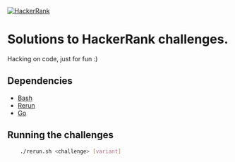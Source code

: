 [![HackerRank](http://assets.c7.se/skitch/HackerRank-20140104-140846.png)](https://hackerrank.com/)

# Solutions to HackerRank challenges.

Hacking on code, just for fun :)

## Dependencies

 * [Bash](http://www.gnu.org/software/bash/)
 * [Rerun](https://github.com/alexch/rerun/)
 * [Go](http://golang.org/)

## Running the challenges

```bash
	./rerun.sh <challenge> [variant]
```
